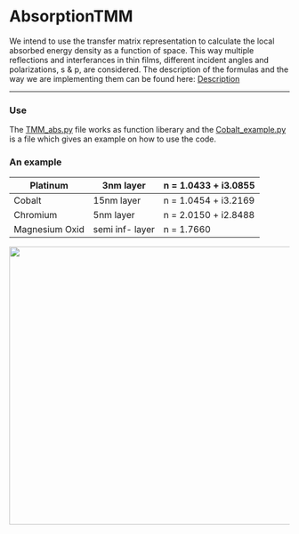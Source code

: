 # AbsorptionTMM
We intend to use the transfer matrix representation to calculate the local absorbed energy density as a function of space. 
This way multiple reflections and interferances in thin films, different incident angles and polarizations, s & p, are considered.
The description of the formulas and the way we are implementing them can be found here: [Description](https://github.com/udcm-su/AbsorptionTMM/blob/master/Transfermatrix_Description.pdf)

  --- 
### Use
The [TMM_abs.py](https://github.com/udcm-su/AbsorptionTMM/blob/master/TMM_abs.py) file works as function liberary and the [Cobalt_example.py](https://github.com/udcm-su/AbsorptionTMM/blob/master/Cobalt_example.py) is a file which gives an example on how to use the code. 
### An example

  
| Platinum       	| 3nm layer    	| n = 1.0433 + i3.0855 	|
|----------------	|--------------	|----------------------	|
| Cobalt         	| 15nm layer   	| n = 1.0454 + i3.2169 	|
| Chromium       	| 5nm layer    	| n = 2.0150 + i2.8488 	|
| Magnesium Oxid 	| semi inf- layer 	| n = 1.7660           	|


  
  <img src="https://github.com/udcm-su/AbsorptionTMM/blob/master/5Layer.png" width="620" height="500" />



